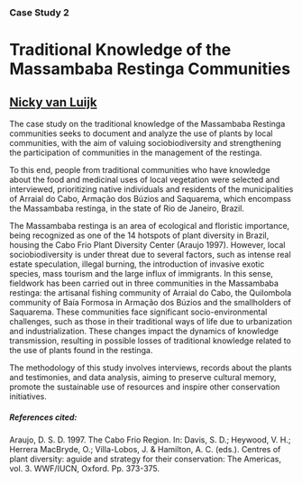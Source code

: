 ### Case Study 2
# Traditional Knowledge of the Massambaba Restinga Communities
## [Nicky van Luijk](http://lattes.cnpq.br/3013537979299517)

The case study on the traditional knowledge of the Massambaba Restinga communities seeks to document and analyze the use of plants by local communities, with the aim of valuing sociobiodiversity and strengthening the participation of communities in the management of the restinga.

To this end, people from traditional communities who have knowledge about the food and medicinal uses of local vegetation were selected and interviewed, prioritizing native individuals and residents of the municipalities of Arraial do Cabo, Armação dos Búzios and Saquarema, which encompass the Massambaba restinga, in the state of Rio de Janeiro, Brazil.

The Massambaba restinga is an area of ecological and floristic importance, being recognized as one of the 14 hotspots of plant diversity in Brazil, housing the Cabo Frio Plant Diversity Center (Araujo 1997). However, local sociobiodiversity is under threat due to several factors, such as intense real estate speculation, illegal burning, the introduction of invasive exotic species, mass tourism and the large influx of immigrants. In this sense, fieldwork has been carried out in three communities in the Massambaba restinga: the artisanal fishing community of Arraial do Cabo, the Quilombola community of Baía Formosa in Armação dos Búzios and the smallholders of Saquarema. These communities face significant socio-environmental challenges, such as those in their traditional ways of life due to urbanization and industrialization. These changes impact the dynamics of knowledge transmission, resulting in possible losses of traditional knowledge related to the use of plants found in the restinga.

The methodology of this study involves interviews, records about the plants and testimonies, and data analysis, aiming to preserve cultural memory, promote the sustainable use of resources and inspire other conservation initiatives.

##### References cited:
Araujo, D. S. D. 1997. The Cabo Frio Region. In: Davis, S. D.; Heywood, V. H.; Herrera MacBryde, O.; Villa-Lobos, J. & Hamilton, A. C. (eds.). Centres of plant diversity: aguide and strategy for their conservation: The Americas, vol. 3. WWF/IUCN, Oxford. Pp. 373-375.
